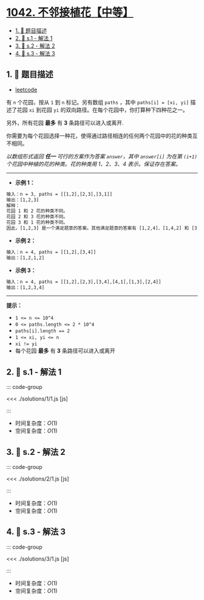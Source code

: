 # [1042. 不邻接植花【中等】](https://github.com/tnotesjs/TNotes.leetcode/tree/main/notes/1042.%20%E4%B8%8D%E9%82%BB%E6%8E%A5%E6%A4%8D%E8%8A%B1%E3%80%90%E4%B8%AD%E7%AD%89%E3%80%91)

<!-- region:toc -->

- [1. 📝 题目描述](#1--题目描述)
- [2. 🎯 s.1 - 解法 1](#2--s1---解法-1)
- [3. 🎯 s.2 - 解法 2](#3--s2---解法-2)
- [4. 🎯 s.3 - 解法 3](#4--s3---解法-3)

<!-- endregion:toc -->

## 1. 📝 题目描述

- [leetcode](https://leetcode.cn/problems/flower-planting-with-no-adjacent/)

有 `n` 个花园，按从 `1` 到 `n` 标记。另有数组 `paths` ，其中 `paths[i] = [xi, yi]` 描述了花园 `xi` 到花园 `yi` 的双向路径。在每个花园中，你打算种下四种花之一。

另外，所有花园 **最多** 有 **3** 条路径可以进入或离开.

你需要为每个花园选择一种花，使得通过路径相连的任何两个花园中的花的种类互不相同。

_以数组形式返回 **任一** 可行的方案作为答案 `answer`，其中 `answer[i]` 为在第 `(i+1)` 个花园中种植的花的种类。花的种类用 1、2、3、4 表示。保证存在答案。_

---

- **示例 1：**

```txt
输入：n = 3, paths = [[1,2],[2,3],[3,1]]
输出：[1,2,3]
解释：
花园 1 和 2 花的种类不同。
花园 2 和 3 花的种类不同。
花园 3 和 1 花的种类不同。
因此，[1,2,3] 是一个满足题意的答案。其他满足题意的答案有 [1,2,4]、[1,4,2] 和 [3,2,1]
```

- **示例 2：**

```txt
输入：n = 4, paths = [[1,2],[3,4]]
输出：[1,2,1,2]
```

- **示例 3：**

```txt
输入：n = 4, paths = [[1,2],[2,3],[3,4],[4,1],[1,3],[2,4]]
输出：[1,2,3,4]
```

---

**提示：**

- `1 <= n <= 10^4`
- `0 <= paths.length <= 2 * 10^4`
- `paths[i].length == 2`
- `1 <= xi, yi <= n`
- `xi != yi`
- 每个花园 **最多** 有 **3** 条路径可以进入或离开

## 2. 🎯 s.1 - 解法 1

::: code-group

<<< ./solutions/1/1.js [js]

:::

- 时间复杂度：$O(1)$
- 空间复杂度：$O(1)$

## 3. 🎯 s.2 - 解法 2

::: code-group

<<< ./solutions/2/1.js [js]

:::

- 时间复杂度：$O(1)$
- 空间复杂度：$O(1)$

## 4. 🎯 s.3 - 解法 3

::: code-group

<<< ./solutions/3/1.js [js]

:::

- 时间复杂度：$O(1)$
- 空间复杂度：$O(1)$
